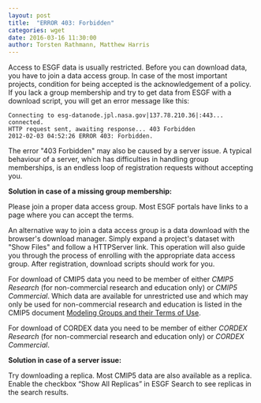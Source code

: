 ```yaml
---
layout: post
title:  "ERROR 403: Forbidden"
categories: wget
date: 2016-03-16 11:30:00
author: Torsten Rathmann, Matthew Harris
---
```


Access to ESGF data is usually restricted. Before you can download data, you have to join a data access group. In case of the most important projects, condition for being accepted is the acknowledgement of a policy. If you lack a group membership and try to get data from ESGF with a download script, you will get an error message like this:

    Connecting to esg-datanode.jpl.nasa.gov|137.78.210.36|:443... connected.
    HTTP request sent, awaiting response... 403 Forbidden 
    2012-02-03 04:52:26 ERROR 403: Forbidden.

The error "403 Forbidden" may also be caused by a server issue. A typical behaviour of a server, which has difficulties in handling group memberships, is an endless loop of registration requests without accepting you. 

**Solution in case of a missing group membership:**

Please join a proper data access group. Most ESGF portals have links to a page where you can accept the terms.

An alternative way to join a data access group is a data download with the browser's download manager. Simply expand a project's dataset with "Show Files" and follow a HTTPServer link. This operation will also guide you through the process of enrolling with the appropriate data access group. After registration, download scripts should work for you.

For download of CMIP5 data you need to be member of either *CMIP5 Research* (for non-commercial research and education only) or *CMIP5 Commercial*. Which data are available for unrestricted use and which may only be used for non-commercial research and education is listed in the CMIP5 document [Modeling Groups and their Terms of Use][CMIP5 Terms of Use]. 

For download of CORDEX data you need to be member of either *CORDEX Research* (for non-commercial research and education only) or *CORDEX Commercial*.

**Solution in case of a server issue:**

Try downloading a replica. Most CMIP5 data are also available as a replica. Enable the checkbox “Show All Replicas” in ESGF Search to see replicas in the search results.

[CMIP5 Terms of Use]: http://cmip-pcmdi.llnl.gov/cmip5/docs/CMIP5_modeling_groups.pdf

